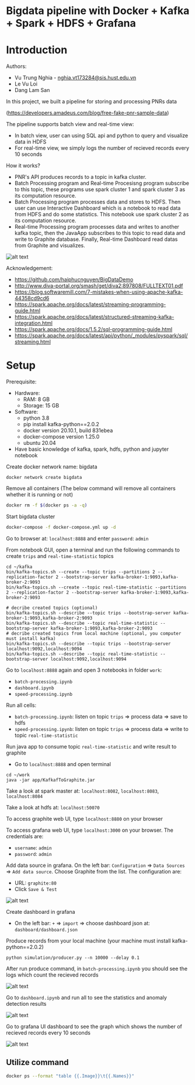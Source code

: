 # Bigdata pipeline with Docker + Kafka + Spark + HDFS + Grafana

Introduction
===
Authors:
 - Vu Trung Nghia - nghia.vt173284@sis.hust.edu.vn
 - Le Vu Loi
 - Dang Lam San

In this project, we built a pipeline for storing and processing PNRs data

(https://developers.amadeus.com/blog/free-fake-pnr-sample-data)

The pipeline supports batch view and real-time view:
 - In batch view, user can using SQL api and python to query and visualize data in HDFS
 - For real-time view, we simply logs the number of recieved records every 10 seconds

How it works?
 - PNR's API produces records to a topic in kafka cluster.
 - Batch Processing program and Real-time Procesisng program subscribe to this topic, these programs use spark cluster 1 and spark cluster 3 as its computation resource.
 - Batch Processing program processes data and stores to HDFS. Then user can use Interactive Dashboard which is a notebook to read data from HDFS and do some statistics. This notebook use spark cluster 2 as its computation resource.
 - Real-time Processing program processes data and writes to another kafka topic, then the JavaApp subscribes to this topic to read data and write to Graphite database. Finally, Real-time Dashboard read datas from Graphite and visualizes.


![alt text](reports/images/overview_architecture.png)

Acknowledgement:
 - https://github.com/haiphucnguyen/BigDataDemo
 - http://www.diva-portal.org/smash/get/diva2:897808/FULLTEXT01.pdf
 - https://blog.softwaremill.com/7-mistakes-when-using-apache-kafka-44358cd9cd6
 - https://spark.apache.org/docs/latest/streaming-programming-guide.html
 - https://spark.apache.org/docs/latest/structured-streaming-kafka-integration.html
 - https://spark.apache.org/docs/1.5.2/sql-programming-guide.html
 - https://spark.apache.org/docs/latest/api/python/_modules/pyspark/sql/streaming.html

Setup
===
Prerequisite:
 - Hardware:
   - RAM: 8 GB
   - Storage: 15 GB
 - Software:
   - python 3.8
   - pip install kafka-python==2.0.2
   - docker version 20.10.1, build 831ebea
   - docker-compose version 1.25.0
   - ubuntu 20.04
 - Have basic knowledge of kafka, spark, hdfs, python and jupyter notebook


Create docker network name: bigdata
```
docker network create bigdata
```
Remove all containers (The below command will remove all containers whether it is running or not)
```bash
docker rm -f $(docker ps -a -q)
```
Start bigdata cluster
```bash
docker-compose -f docker-compose.yml up -d
```
Go to browser at: `localhost:8888` and enter `password`: `admin`

From notebook GUI, open a terminal and run the following commands to create `trips` and `real-time-statistic` topics
```
cd ~/kafka
bin/kafka-topics.sh --create --topic trips --partitions 2 --replication-factor 2 --bootstrap-server kafka-broker-1:9093,kafka-broker-2:9093
bin/kafka-topics.sh --create --topic real-time-statistic --partitions 2 --replication-factor 2 --bootstrap-server kafka-broker-1:9093,kafka-broker-2:9093

# decribe created topics (optional)
bin/kafka-topics.sh --describe --topic trips --bootstrap-server kafka-broker-1:9093,kafka-broker-2:9093
bin/kafka-topics.sh --describe --topic real-time-statistic --bootstrap-server kafka-broker-1:9093,kafka-broker-2:9093
# decribe created topics from local machine (optional, you computer must install kafka)
bin/kafka-topics.sh --describe --topic trips --bootstrap-server localhost:9092,localhost:9094
bin/kafka-topics.sh --describe --topic real-time-statistic --bootstrap-server localhost:9092,localhost:9094
```

Go to `localhost:8888` again and open 3 notebooks in folder `work`:
 - `batch-processing.ipynb`
 - `dashboard.ipynb`
 - `speed-processing.ipynb`

Run all cells:
 - `batch-processing.ipynb`: listen on topic `trips` => process data => save to hdfs
 - `speed-processing.ipynb`: listen on topic `trips` => process data => write to topic `real-time-statistic`

Run java app to consume topic `real-time-statistic` and write result to graphite
 - Go to `localhost:8888` and open terminal
```
cd ~/work
java -jar app/KafkafToGraphite.jar
```

Take a look at spark master at: `localhost:8082`, `localhost:8083`, `localhost:8084`

Take a look at hdfs at: `localhost:50070`

To access graphite web UI, type `localhost:8880` on your browser

To access grafana web UI, type `localhost:3000` on your browser. The credentials are:
- `username`: `admin`
- `password`: `admin`

Add data source in grafana. On the left bar: `Configuration` => `Data Sources` => `Add data source`. Choose Graphite from the list. The configuration are:
- URL: `graphite:80`
- Click `Save & Test`

![alt text](reports/images/add_graphite_datasource.png)

Create dashboard in grafana
 - On the left bar: `+` => `import` => choose dashboard json at: `dashboard/dashboard.json`

Produce records from your local machine (your machine must install kafka-python==2.0.2)
```
python simulation/producer.py --n 10000 --delay 0.1
```
After run produce command, in `batch-processing.ipynb` you should see the logs which count the recieved records

![alt text](reports/images/batch_processing_results.png)

Go to `dashboard.ipynb` and run all to see the statistics and anomaly detection results

![alt text](reports/images/dashboard_read_from_hdfs.png)


Go to grafana UI dashboard to see the graph which shows the number of recieved records every 10 seconds


![alt text](reports/images/grafana_data.png)


Utilize command
---
```bash
docker ps --format "table {{.Image}}\t{{.Names}}"
```
